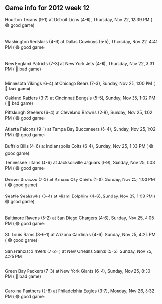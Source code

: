 ## Game info for 2012 week 12
Houston Texans (9-1) at Detroit Lions (4-6), Thursday, Nov 22, 12:39 PM (	:green_circle: good game)

<br/>Washington Redskins (4-6) at Dallas Cowboys (5-5), Thursday, Nov 22, 4:41 PM (	:green_circle: good game)

<br/>New England Patriots (7-3) at New York Jets (4-6), Thursday, Nov 22, 8:31 PM (	:red_circle: bad game)

<br/>Minnesota Vikings (6-4) at Chicago Bears (7-3), Sunday, Nov 25, 1:00 PM (	:red_circle: bad game)

Oakland Raiders (3-7) at Cincinnati Bengals (5-5), Sunday, Nov 25, 1:02 PM (	:red_circle: bad game)

Pittsburgh Steelers (6-4) at Cleveland Browns (2-8), Sunday, Nov 25, 1:02 PM (	:green_circle: good game)

Atlanta Falcons (9-1) at Tampa Bay Buccaneers (6-4), Sunday, Nov 25, 1:02 PM (	:green_circle: good game)

Buffalo Bills (4-6) at Indianapolis Colts (6-4), Sunday, Nov 25, 1:03 PM (	:green_circle: good game)

Tennessee Titans (4-6) at Jacksonville Jaguars (1-9), Sunday, Nov 25, 1:03 PM (	:green_circle: good game)

Denver Broncos (7-3) at Kansas City Chiefs (1-9), Sunday, Nov 25, 1:03 PM (	:green_circle: good game)

Seattle Seahawks (6-4) at Miami Dolphins (4-6), Sunday, Nov 25, 1:03 PM (	:green_circle: good game)

<br/>Baltimore Ravens (8-2) at San Diego Chargers (4-6), Sunday, Nov 25, 4:05 PM (	:green_circle: good game)

St. Louis Rams (3-6-1) at Arizona Cardinals (4-6), Sunday, Nov 25, 4:25 PM (	:green_circle: good game)

San Francisco 49ers (7-2-1) at New Orleans Saints (5-5), Sunday, Nov 25, 4:25 PM

<br/>Green Bay Packers (7-3) at New York Giants (6-4), Sunday, Nov 25, 8:30 PM (	:red_circle: bad game)

<br/>Carolina Panthers (2-8) at Philadelphia Eagles (3-7), Monday, Nov 26, 8:32 PM (	:green_circle: good game)


